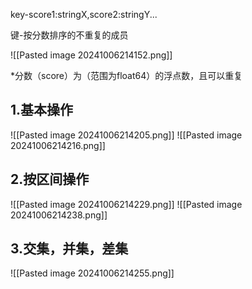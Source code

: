 key-score1:stringX,score2:stringY...

键-按分数排序的不重复的成员

![[Pasted image 20241006214152.png]]

*分数（score）为（范围为float64）的浮点数，且可以重复

## 1.基本操作
![[Pasted image 20241006214205.png]]
![[Pasted image 20241006214216.png]]

## 2.按区间操作
![[Pasted image 20241006214229.png]]
![[Pasted image 20241006214238.png]]

## 3.交集，并集，差集
![[Pasted image 20241006214255.png]]